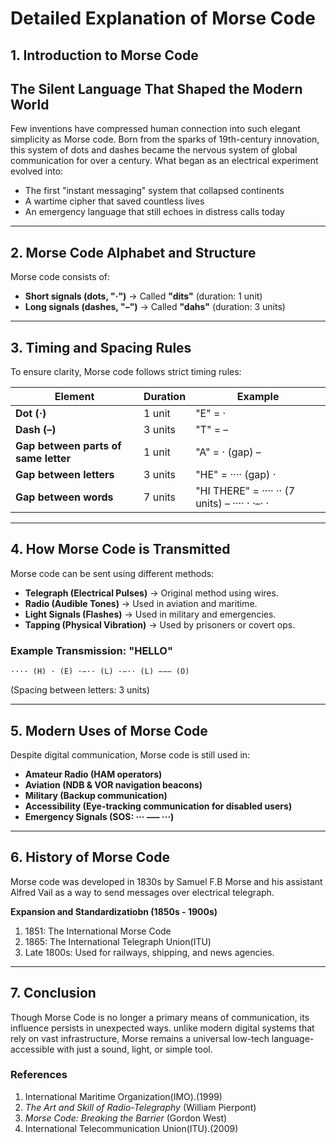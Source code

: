 # **Detailed Explanation of Morse Code**  

## **1. Introduction to Morse Code**  
## The Silent Language That Shaped the Modern World  

Few inventions have compressed human connection into such elegant simplicity as Morse code. Born from the sparks of 19th-century innovation, this system of dots and dashes became the nervous system of global communication for over a century. What began as an electrical experiment evolved into:  

- The first "instant messaging" system that collapsed continents  
- A wartime cipher that saved countless lives  
- An emergency language that still echoes in distress calls today  
---

## **2. Morse Code Alphabet and Structure**  
Morse code consists of:  
- **Short signals (dots, "·")** → Called **"dits"** (duration: 1 unit)  
- **Long signals (dashes, "–")** → Called **"dahs"** (duration: 3 units)  


---

## **3. Timing and Spacing Rules**  
To ensure clarity, Morse code follows strict timing rules:  

| Element          | Duration | Example |  
|------------------|----------|---------|  
| **Dot (·)**      | 1 unit   | "E" = · |  
| **Dash (–)**     | 3 units  | "T" = – |  
| **Gap between parts of same letter** | 1 unit | "A" = · (gap) – |  
| **Gap between letters** | 3 units | "HE" = ···· (gap) · |  
| **Gap between words** | 7 units | "HI THERE" = ···· ·· (7 units) – ···· · ·–· · |  

---

## **4. How Morse Code is Transmitted**  
Morse code can be sent using different methods:  
- **Telegraph (Electrical Pulses)** → Original method using wires.  
- **Radio (Audible Tones)** → Used in aviation and maritime.  
- **Light Signals (Flashes)** → Used in military and emergencies.  
- **Tapping (Physical Vibration)** → Used by prisoners or covert ops.  

### **Example Transmission: "HELLO"**  
```
···· (H) · (E) ·−·· (L) ·−·· (L) −−− (O)  
```
(Spacing between letters: 3 units)  

---

## **5. Modern Uses of Morse Code**  
Despite digital communication, Morse code is still used in:  
- **Amateur Radio (HAM operators)**  
- **Aviation (NDB & VOR navigation beacons)**  
- **Military (Backup communication)**  
- **Accessibility (Eye-tracking communication for disabled users)**  
- **Emergency Signals (SOS: ··· ––– ···)**  

---

## **6. History of Morse Code**  
Morse code was developed in 1830s by Samuel F.B Morse and his assistant Alfred Vail  as a way to send messages over electrical telegraph.

**Expansion and Standardizatiobn (1850s - 1900s)**
1. 1851: The International Morse Code
2. 1865: The International Telegraph Union(ITU)
3. Late 1800s: Used for railways, shipping, and news agencies.

---

## **7. Conclusion**  
Though Morse Code is no longer a primary means of communication, its influence persists in unexpected ways. unlike modern digital systems that rely on vast infrastructure, Morse remains a universal low-tech language- accessible with just a sound, light, or simple tool.  

### **References**  
1. International Maritime Organization(IMO).(1999)
2. *The Art and Skill of Radio-Telegraphy* (William Pierpont)  
3. *Morse Code: Breaking the Barrier* (Gordon West)
4. International Telecommunication Union(ITU).(2009)  

